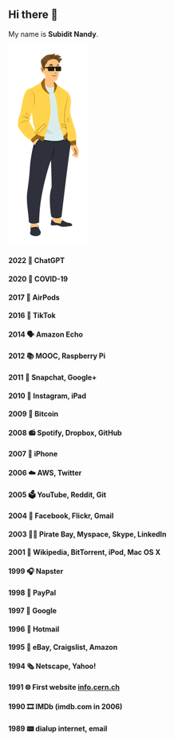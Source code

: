 ## Hi there 👋
My name is **Subidit Nandy**.

![image](Folk.png)

#### 2022 🤖 ChatGPT
#### 2020 🦠 COVID-19
#### 2017 🦻 AirPods
#### 2016 💃 TikTok 
#### 2014 🗣️ Amazon Echo 
#### 2012 📚 MOOC, Raspberry Pi
#### 2011 📳 Snapchat, Google+
#### 2010 🤳 Instagram, iPad
#### 2009 💱 Bitcoin
#### 2008 📻 Spotify, Dropbox, GitHub
#### 2007 📱 iPhone 
#### 2006 ☁️ AWS, Twitter
#### 2005 🗳️ YouTube, Reddit, Git
#### 2004 👀 Facebook, Flickr, Gmail
#### 2003 🏴‍☠️ Pirate Bay, Myspace, Skype, LinkedIn
#### 2001 📖 Wikipedia, BitTorrent, iPod, Mac OS X
#### 1999 🎧 Napster
#### 1998 💸 PayPal
#### 1997 🔎 Google
#### 1996 📧 Hotmail
#### 1995 🧌 eBay, Craigslist, Amazon
#### 1994 🗞️ Netscape, Yahoo!
#### 1991 🌐 First website [info.cern.ch](http://info.cern.ch/hypertext/WWW/TheProject.html)
#### 1990 🎞️ IMDb (imdb.com in 2006)
#### 1989 📟 dialup internet, email
